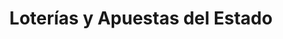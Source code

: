 ---
title: "Loterías y Apuestas del Estado"
url: /soraluze-placencia-de-las-armas/loterias-y-apuestas-del-estado/
shop: lotería
---